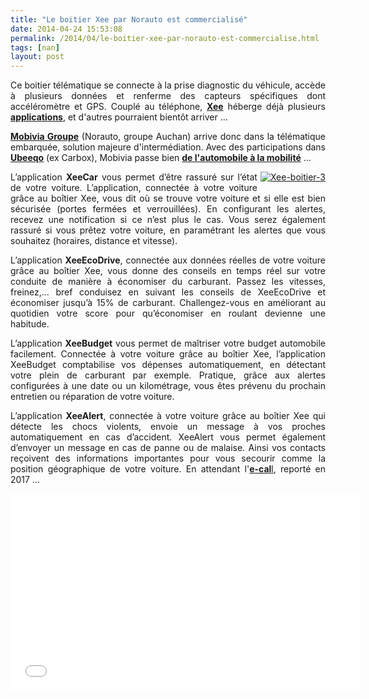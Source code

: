 ```yaml
---
title: "Le boitier Xee par Norauto est commercialisé"
date: 2014-04-24 15:53:08
permalink: /2014/04/le-boitier-xee-par-norauto-est-commercialise.html
tags: [nan]
layout: post
---
```


<p style="text-align: justify;">Ce boitier télématique se connecte à la prise diagnostic du véhicule, accède à plusieurs données et renferme des capteurs spécifiques dont accéléromètre et GPS. Couplé au téléphone, <a href="http://www.xee.com/boitier/" target="_blank"><strong>Xee</strong></a> héberge déjà plusieurs <a href="http://www.xee.com/application/application-n1/" target="_blank"><strong>applications</strong></a>, et d'autres pourraient bientôt arriver ... </p> <p style="text-align: justify;"><a href="http://www.mobiviagroupe.com/fr/" target="_blank"><strong>Mobivia Groupe</strong></a> (Norauto, groupe Auchan) arrive donc dans la télématique embarquée, solution majeure d'intermédiation. Avec des participations dans <a href="http://ubeeqo.com/" target="_blank"><strong>Ubeeqo</strong></a> (ex Carbox), Mobivia passe bien <a href="http://www.mobiviagroupe.com/fr/groupe/de-lautomobile-a-la-mobilite/" target="_blank"><strong>de l'automobile à la mobilité</strong></a> ...</p> <p style="text-align: justify;"></p>  <!--more-->  <p style="text-align: justify;"><a class="asset-img-link" href="https://gabrielplassat.github.io/transportsdufutur/wp-content/uploads/sites/6/old/6a0120a66d2ad4970b01a511a796e4970c-pi.png" style="float: right;"><img rel="lightbox[]" alt="Xee-boitier-3" class="asset  asset-image at-xid-6a0120a66d2ad4970b01a511a796e4970c img-responsive" src="/wp-content/uploads/sites/6/old/6a0120a66d2ad4970b01a511a796e4970c-320wi.png" style="margin: 0px 0px 5px 5px;" title="Xee-boitier-3" /></a></p> <p style="text-align: justify;">L’application <strong>XeeCar</strong> vous permet d’être rassuré sur l’état de votre voiture. L’application, connectée à votre voiture grâce au boîtier Xee, vous dit où se trouve votre voiture et si elle est bien sécurisée (portes fermées et verrouillées). En configurant les alertes, recevez une notification si ce n’est plus le cas. Vous serez également rassuré si vous prêtez votre voiture, en paramétrant les alertes que vous souhaitez (horaires, distance et vitesse).</p> <p style="text-align: justify;">L’application <strong>XeeEcoDrive</strong>, connectée aux données réelles de votre voiture grâce au boîtier Xee, vous donne des conseils en temps réel sur votre conduite de manière à économiser du carburant. Passez les vitesses, freinez,… bref conduisez en suivant les conseils de XeeEcoDrive et économiser jusqu’à 15% de carburant. Challengez-vous en améliorant au quotidien votre score pour qu’économiser en roulant devienne une habitude.</p> <p style="text-align: justify;">L’application <strong>XeeBudget</strong> vous permet de maîtriser votre budget automobile facilement. Connectée à votre voiture grâce au boîtier Xee, l’application XeeBudget comptabilise vos dépenses automatiquement, en détectant votre plein de carburant par exemple. Pratique, grâce aux alertes configurées à une date ou un kilométrage, vous êtes prévenu du prochain entretien ou réparation de votre voiture. </p> <p style="text-align: justify;">L’application <strong>XeeAlert</strong>, connectée à votre voiture grâce au boîtier Xee qui détecte les chocs violents, envoie un message à vos proches automatiquement en cas d’accident. XeeAlert vous permet également d’envoyer un message en cas de panne ou de malaise. Ainsi vos contacts reçoivent des informations importantes pour vous secourir comme la position géographique de votre voiture. En attendant l'<a href="http://www.autoactu.com/le-deploiement-europeen-de-l-ecall-est-reporte-a-2017.shtml" target="_blank"><strong>e-cal</strong>l</a>, reporté en 2017 ...</p> <p><iframe allowfullscreen="" frameborder="0" height="315" src="//www.youtube.com/embed/tUT-p4efHr4?rel=0" width="560"></iframe></p>
